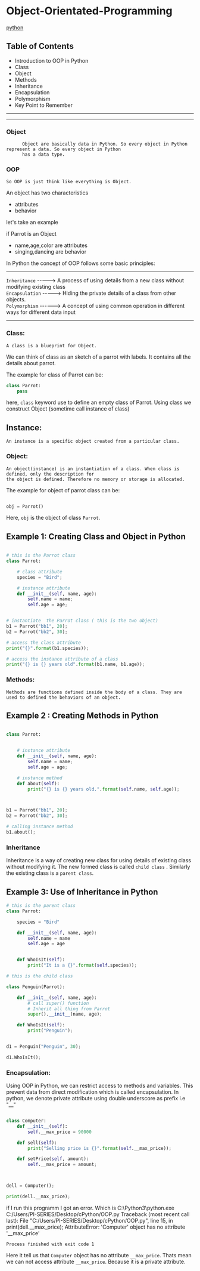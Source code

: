 # Object-Orientated-Programming
[python](https://www.programiz.com/python-programming/object-oriented-programming)
## Table of Contents

* Introduction to OOP in Python
* Class
* Object
* Methods
* Inheritance
* Encapsulation
* Polymorphism
* Key Point to Remember
-----------------------------------------------------------------------------------------------------------------
-----------------------------------------------------------------------------------------------------------------

### Object
          Object are basically data in Python. So every object in Python represent a data. So every object in Python 
          has a data type.
### OOP
	So OOP is just think like everything is Object.

An object has two characteristics

	
*  attributes 
*  behavior

let's take an example

if Parrot is an Object

	
*  name,age,color are attributes
*  singing,dancing are behavior

In Python the concept of OOP follows some basic principles:

 ------------------------------------------------------------------------------------------------
 
 `Inheritance` -----> A process of using details from a new class without modifying existing class   
 `Encapsulation` -----> Hiding the private details of a class from other objects.                      
 `Polymorphism`  ------> A concept of using common operation in different ways for different data input
 
 ------------------------------------------------------------------------------------------------
 
 
### Class:
	A class is a blueprint for Object.

We can think of class as an sketch of a parrot with labels. It contains all the details about parrot.

The example for class of Parrot can be:

```Python
class Parrot:
	pass
```
here, `class` keyword use to define an empty class of Parrot.
Using class we construct Object (sometime call instance of class)

## Instance:
	An instance is a specific object created from a particular class.
	
### Object:
	An object(instance) is an instantiation of a class. When class is defined, only the description for
	the object is defined. Therefore no memory or storage is allocated.

The example for object of parrot class can be:

```Python

obj = Parrot()

```
Here, `obj` is the object of class `Parrot`.	

## Example 1: Creating Class and Object in Python
```Python

# this is the Parrot class
class Parrot:

    # class attribute
    species = "Bird";

    # instance attribute
    def __init__(self, name, age):
        self.name = name;
        self.age = age;


# instantiate  the Parrot class ( this is the two object)
b1 = Parrot("bb1", 20);
b2 = Parrot("bb2", 30);

# access the class attribute
print("{}".format(b1.species));

# access the instance attribute of a class
print("{} is {} years old".format(b1.name, b1.age));

```
### Methods:
	Methods are functions defined inside the body of a class. They are used to defined the behaviors of an object.
	
## Example 2 : Creating Methods in Python
```Python

class Parrot:


    # instance attribute
    def __init__(self, name, age):
        self.name = name;
        self.age = age;

    # instance method
    def about(self):
        print("{} is {} years old.".format(self.name, self.age));



b1 = Parrot("bb1", 20);
b2 = Parrot("bb2", 30);

# calling instance method
b1.about();
```

### Inheritance
Inheritance is a way of creating new class for using details of existing class without modifying it. 
The new formed class is called `child class` . Similarly the existing class is a `parent class`.

## Example 3: Use of Inheritance in Python
```Python
# this is the parent class
class Parrot:

    species = "Bird"

    def __init__(self, name, age):
        self.name = name
        self.age = age


    def WhoIsIt(self):
        print("It is a {}".format(self.species));

# this is the child class

class Penguin(Parrot):

    def __init__(self, name, age):
        # call super() function
        # Inherit all thing from Parrot
        super().__init__(name, age);

    def WhoIsIt(self):
        print("Penguin");


d1 = Penguin("Penguin", 30);

d1.WhoIsIt();
```

### Encapsulation:
Using OOP in Python, we can restrict access to methods and variables. This prevent data from direct 
modification which is called encapsulation. In python, we denote private attribute using double underscore as prefix 
i.e "__" 

```Python

class Computer:
    def __init__(self):
        self.__max_price = 90000

    def sell(self):
        print("Selling price is {}".format(self.__max_price));

    def setPrice(self, amount):
        self.__max_price = amount;



dell = Computer();

print(dell.__max_price);
```
if I run this programm I got an error. Which is
	C:\Python3\python.exe C:/Users/PI-SERIES/Desktop/cPython/OOP.py
	Traceback (most recent call last):
 	 File "C:/Users/PI-SERIES/Desktop/cPython/OOP.py", line 15, in <module>
   	 print(dell.__max_price);
	AttributeError: 'Computer' object has no attribute '__max_price'

	Process finished with exit code 1
	
Here it tell us that `Computer` object has no attribute `__max_price`. Thats mean we can not access attribute `__max_price`.
Because it is a private attribute.
